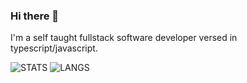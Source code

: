 ### Hi there 👋

I'm a self taught fullstack software developer versed in typescript/javascript.

![STATS](https://github-readme-stats.vercel.app/api?username=mkvlrn&show_icons=true) ![LANGS](https://github-readme-stats.vercel.app/api/top-langs/?username=Your_GitHub_Username&theme=blue-green)
